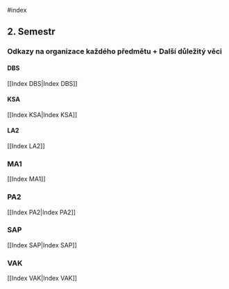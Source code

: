 #index
## 2. Semestr
###  Odkazy na organizace každého předmětu + Další důležitý věci
#### DBS
[[Index DBS|Index DBS]]

#### KSA
[[Index KSA|Index KSA]]

#### LA2
[[Index LA2]]
### MA1
[[Index MA1]]

### PA2
[[Index PA2|Index PA2]]

### SAP
[[Index SAP|Index SAP]]

### VAK
[[Index VAK|Index VAK]]

